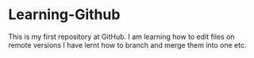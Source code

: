 # Learning-Github
This is my first repository at GitHub.
I am learning how to edit files on remote versions
I have lernt how to branch and merge them into one etc.
